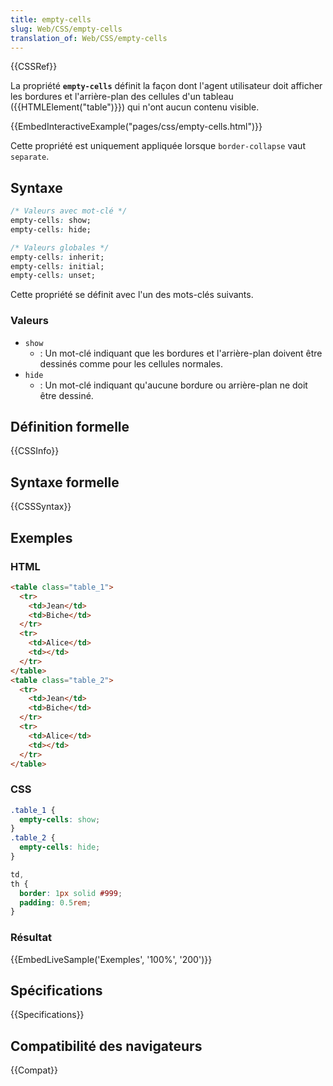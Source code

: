 ```yaml
---
title: empty-cells
slug: Web/CSS/empty-cells
translation_of: Web/CSS/empty-cells
---
```


{{CSSRef}}

La propriété **`empty-cells`** définit la façon dont l'agent utilisateur doit afficher les bordures et l'arrière-plan des cellules d'un tableau ({{HTMLElement("table")}}) qui n'ont aucun contenu visible.

{{EmbedInteractiveExample("pages/css/empty-cells.html")}}

Cette propriété est uniquement appliquée lorsque `border-collapse` vaut `separate`.

## Syntaxe

```css
/* Valeurs avec mot-clé */
empty-cells: show;
empty-cells: hide;

/* Valeurs globales */
empty-cells: inherit;
empty-cells: initial;
empty-cells: unset;
```

Cette propriété se définit avec l'un des mots-clés suivants.

### Valeurs

- `show`
  - : Un mot-clé indiquant que les bordures et l'arrière-plan doivent être dessinés comme pour les cellules normales.
- `hide`
  - : Un mot-clé indiquant qu'aucune bordure ou arrière-plan ne doit être dessiné.

## Définition formelle

{{CSSInfo}}

## Syntaxe formelle

{{CSSSyntax}}

## Exemples

### HTML

```html
<table class="table_1">
  <tr>
    <td>Jean</td>
    <td>Biche</td>
  </tr>
  <tr>
    <td>Alice</td>
    <td></td>
  </tr>
</table>
<table class="table_2">
  <tr>
    <td>Jean</td>
    <td>Biche</td>
  </tr>
  <tr>
    <td>Alice</td>
    <td></td>
  </tr>
</table>
```

### CSS

```css
.table_1 {
  empty-cells: show;
}
.table_2 {
  empty-cells: hide;
}

td,
th {
  border: 1px solid #999;
  padding: 0.5rem;
}
```

### Résultat

{{EmbedLiveSample('Exemples', '100%', '200')}}

## Spécifications

{{Specifications}}

## Compatibilité des navigateurs

{{Compat}}
